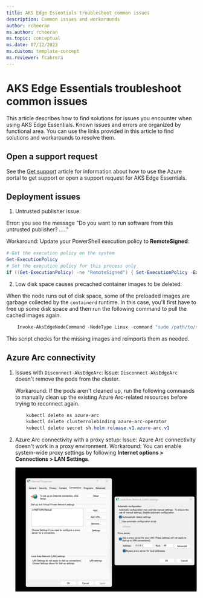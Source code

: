 ```yaml
---
title: AKS Edge Essentials troubleshoot common issues 
description: Common issues and workarounds
author: rcheeran
ms.author: rcheeran
ms.topic: conceptual
ms.date: 07/12/2023
ms.custom: template-concept
ms.reviewer: fcabrera
---
```


# AKS Edge Essentials troubleshoot common issues

This article describes how to find solutions for issues you encounter when using AKS Edge Essentials. Known issues and errors are organized by functional area. You can use the links provided in this article to find solutions and workarounds to resolve them.

## Open a support request

See the [Get support](/azure/aks/hybrid/help-support?tabs=aksee) article for information about how to use the Azure portal to get support or open a support request for AKS Edge Essentials.

## Deployment issues

1. Untrusted publisher issue:

Error: you see the message "Do you want to run software from this untrusted publisher? ....."

Workaround: Update your PowerShell execution policy to **RemoteSigned**:

```powershell
# Get the execution policy on the system
Get-ExecutionPolicy
# Set the execution policy for this process only
if ((Get-ExecutionPolicy) -ne "RemoteSigned") { Set-ExecutionPolicy -ExecutionPolicy RemoteSigned -Scope Process -Force }
```

2. Low disk space causes precached container images to be deleted:

When the node runs out of disk space, some of the preloaded images are garbage collected by the `containerd` runtime. In this case, you'll first have to free up some disk space and then run the following command to pull the cached images again.

```powershell
    Invoke-AksEdgeNodeCommand -NodeType Linux -command "sudo /path/to/script/reimport-ci.sh
```

This script checks for the missing images and reimports them as needed.

## Azure Arc connectivity

1. Issues with `Disconnect-AksEdgeArc`:
    Issue: `Disconnect-AksEdgeArc` doesn't remove the pods from the cluster.

    Workaround: If the pods aren't cleaned up, run the following commands to manually clean up the existing Azure Arc-related resources before trying to reconnect again.

    ```powershell
        kubectl delete ns azure-arc
        kubectl delete clusterrolebinding azure-arc-operator
        kubectl delete secret sh.helm.release.v1.azure-arc.v1
    ```

2. Azure Arc connectivity with a proxy setup:
    Issue: Azure Arc connectivity doesn't work in a proxy environment.
    Workaround: You can enable system-wide proxy settings by following **Internet options > Connections > LAN Settings**.

    ![Screenshot showing internet options.](./media/aks-edge/aks-edge-azure-arc-proxy.png)
